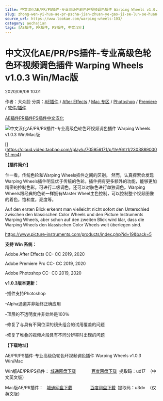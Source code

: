 ```yaml
---
title: 中文汉化AE/PR/PS插件-专业高级色轮色环视频调色插件 Warping Wheels v1.0.3 Win/Mac版
slug: zhong-wen-yi-hua-ae-pr-pscha-jian-zhuan-ye-gao-ji-se-lun-se-huan-shi-pin-diao-se-cha-jian-warping-wheels-v1-0-3-win-macban
source_url: https://www.lookae.com/warping-wheels-103/
category: aechajian
tags: [AE插件, PR插件, PS插件, 中文汉化]
---
```

# 中文汉化AE/PR/PS插件-专业高级色轮色环视频调色插件 Warping Wheels v1.0.3 Win/Mac版

2020/06/09 10:01

作者：大众脸
分类：[AE插件](https://www.lookae.com/after-effects/aechajian/) / [After Effects](https://www.lookae.com/after-effects/) / [Mac 专区](https://www.lookae.com/mac-osx/) / [Photoshop](https://www.lookae.com/qitarjcj/pszy/) / [Premiere](https://www.lookae.com/qitarjcj/premierezy/) / [软件/插件](https://www.lookae.com/qitarjcj/)

[AE插件](https://www.lookae.com/tag/ae%e6%8f%92%e4%bb%b6/)[PR插件](https://www.lookae.com/tag/pr%e6%8f%92%e4%bb%b6/)[PS插件](https://www.lookae.com/tag/ps%e6%8f%92%e4%bb%b6/)[中文汉化](https://www.lookae.com/tag/%e4%b8%ad%e6%96%87%e6%b1%89%e5%8c%96/)

![中文汉化AE/PR/PS插件-专业高级色轮色环视频调色插件 Warping Wheels v1.0.3 Win/Mac版](https://www.lookae.com/wp-content/uploads/2019/07/Warping-Wheels.jpg "中文汉化AE/PR/PS插件-专业高级色轮色环视频调色插件 Warping Wheels v1.0.3 Win/Mac版-LookAE.com")

[﻿[﻿]("https://cloud.video.taobao.com//play/u/705956171/p/1/e/6/t/1/230388900051.mp4)](https://cloud.video.taobao.com//play/u/705956171/p/1/e/6/t/1/230388900051.mp4)

**【插件简介】**

乍一看，传统色轮和Warping Wheels插件之间的区别。 然而，认真探索会发现Warping Wheels插件明显优于传统的色轮。插件拥有更多额外的功能，能够更加精密的控制色彩，可进行二级调色，还可以对肤色进行单独调色。Warping Wheels跟经典的色轮一样拥有Master Wheel主色控制，可以控制整个视频图像的着色，饱和度，亮度等。

Auf den ersten Blick erkennt man vielleicht nicht sofort den Unterschied zwischen den klassischen Color Wheels und den Picture Instruments Warping Wheels, aber schon auf den zweiten Blick wird klar, dass die Warping Wheels den klassischen Color Wheels weit überlegen sind.

https://www.picture-instruments.com/products/index.php?id=19&back=5

**支持 Win 系统：**

Adobe After Effects CC- CC 2019, 2020

Adobe Premiere Pro CC- CC 2019, 2020

Adobe Photoshop CC- CC 2019, 2020

**v1.0.3版本更新：**

-插件支持Photoshop

-Alpha通道并非始终正确应用

-顶层的不透明度并非始终是100％

-修复了与具有不同位深的镜头组合的试用覆盖的问题

-修复了堆叠的视频片段具有不同分辨率时出现的问题

**【下载地址】**

AE/PR/PS插件-专业高级色轮色环视频调色插件 Warping Wheels v1.0.3 Win/Mac

Win版AE/PR/PS插件： [城通网盘下载](https://089u.com/file/680462-447904761)             [百度网盘下载](https://pan.baidu.com/s/1k_csakGfdkFmuJ4j-gEy3w)  提取码：ud17  （中文英文版）

Mac版AE/PR插件：   [城通网盘下载](https://089u.com/file/680462-474930042)               [百度网盘下载](https://pan.baidu.com/s/1muRCHGI3P13yfN16sein0Q)  提取码：u3dv  （仅英文版）
